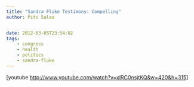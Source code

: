 ```yaml
---
title: "Sandra Fluke Testimony: Compelling"
author: Pito Salas


date: 2012-03-05T23:54:02
tags:
    - congress
    - health
    - politics
    - sandra-fluke
---
```




[youtube http://www.youtube.com/watch?v=xlRC0nsjtKQ&w=420&h=315]


